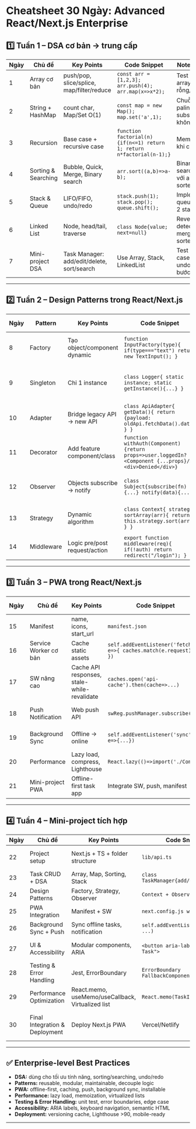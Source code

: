 # **Cheatsheet 30 Ngày: Advanced React/Next.js Enterprise**

## **1️⃣ Tuần 1 – DSA cơ bản → trung cấp**

| Ngày | Chủ đề              | Key Points                                 | Code Snippet                                                         | Notes / Tips                            |
| ---- | ------------------- | ------------------------------------------ | -------------------------------------------------------------------- | --------------------------------------- |
| 1    | Array cơ bản        | push/pop, slice/splice, map/filter/reduce  | `const arr = [1,2,3]; arr.push(4); arr.map(x=>x*2);`                 | Test với array rỗng/trùng               |
| 2    | String + HashMap    | count char, Map/Set O(1)                   | `const map = new Map(); map.set('a',1);`                             | Chuỗi palindrome, substring không trùng |
| 3    | Recursion           | Base case + recursive case                 | `function factorial(n){if(n<=1) return 1; return n*factorial(n-1);}` | Memoization khi cần                     |
| 4    | Sorting & Searching | Bubble, Quick, Merge, Binary search        | `arr.sort((a,b)=>a-b);`                                              | Binary search chỉ với array sorted      |
| 5    | Stack & Queue       | LIFO/FIFO, undo/redo                       | `stack.push(1); stack.pop(); queue.shift();`                         | Implement queue bằng 2 stack            |
| 6    | Linked List         | Node, head/tail, traverse                  | `class Node{value; next=null}`                                       | Reverse, detect cycle, merge sorted     |
| 7    | Mini-project DSA    | Task Manager: add/edit/delete, sort/search | Use Array, Stack, LinkedList                                         | Test edge cases: rỗng, undo nhiều bước  |

---

## **2️⃣ Tuần 2 – Design Patterns trong React/Next.js**

| Ngày | Pattern    | Key Points                    | Code Snippet                                                                                          | Notes / Tips                          |
| ---- | ---------- | ----------------------------- | ----------------------------------------------------------------------------------------------------- | ------------------------------------- |
| 8    | Factory    | Tạo object/component dynamic  | `function InputFactory(type){ if(type==="text") return new TextInput(); }`                            | Dùng interface để ép type consistency |
| 9    | Singleton  | Chỉ 1 instance                | `class Logger{ static instance; static getInstance(){...} }`                                          | Use for global config, logging, cache |
| 10   | Adapter    | Bridge legacy API → new API   | `class ApiAdapter{ getData(){ return {payload: oldApi.fetchData().data} } }`                          | Giữ interface client ổn định          |
| 11   | Decorator  | Add feature component/class   | `function withAuth(Component){return props=>user.loggedIn?<Component {...props}/>:<div>Denied</div>}` | Add logging, analytics, spinner       |
| 12   | Observer   | Objects subscribe → notify    | `class Subject{subscribe(fn){...} notify(data){...}}`                                                 | Live update, notification system      |
| 13   | Strategy   | Dynamic algorithm             | `class Context{ strategy; sortArray(arr){ return this.strategy.sort(arr); } }`                        | Sorting, payment, discount logic      |
| 14   | Middleware | Logic pre/post request/action | `export function middleware(req){ if(!auth) return redirect("/login"); }`                             | Auth, validation, logging             |

---

## **3️⃣ Tuần 3 – PWA trong React/Next.js**

| Ngày | Chủ đề                | Key Points                                  | Code Snippet                                                        | Notes / Tips               |
| ---- | --------------------- | ------------------------------------------- | ------------------------------------------------------------------- | -------------------------- |
| 15   | Manifest              | name, icons, start\_url                     | `manifest.json`                                                     | Test installable           |
| 16   | Service Worker cơ bản | Cache static assets                         | `self.addEventListener('fetch', e=>{ caches.match(e.request)... })` | Offline fallback page      |
| 17   | SW nâng cao           | Cache API responses, stale-while-revalidate | `caches.open('api-cache').then(cache=>...)`                         | Offline task list          |
| 18   | Push Notification     | Web push API                                | `swReg.pushManager.subscribe(...)`                                  | Alert user khi task mới    |
| 19   | Background Sync       | Offline → online                            | `self.addEventListener('sync', e=>{...})`                           | Queue nhiều task offline   |
| 20   | Performance           | Lazy load, compress, Lighthouse             | `React.lazy(()=>import('./Comp'))`                                  | Test Lighthouse >90        |
| 21   | Mini-project PWA      | Offline-first task app                      | Integrate SW, push, manifest                                        | Test offline & installable |

---

## **4️⃣ Tuần 4 – Mini-project tích hợp**

| Ngày | Chủ đề                         | Key Points                                        | Code Snippet                         | Notes / Tips                       |
| ---- | ------------------------------ | ------------------------------------------------- | ------------------------------------ | ---------------------------------- |
| 22   | Project setup                  | Next.js + TS + folder structure                   | `lib/api.ts`                         | Modular, reusable structure        |
| 23   | Task CRUD + DSA                | Array, Map, Sorting, Stack                        | `class TaskManager{add/delete/sort}` | Undo/redo using stack              |
| 24   | Design Patterns                | Factory, Strategy, Observer                       | `Context + Observer`                 | Update UI dynamically              |
| 25   | PWA Integration                | Manifest + SW                                     | `next.config.js withPWA`             | Offline fallback                   |
| 26   | Background Sync + Push         | Sync offline tasks, notification                  | `self.addEventListener('push', ...)` | Queue offline tasks                |
| 27   | UI & Accessibility             | Modular components, ARIA                          | `<button aria-label="Add Task">`     | Lazy load heavy components         |
| 28   | Testing & Error Handling       | Jest, ErrorBoundary                               | `ErrorBoundary FallbackComponent`    | Test add/delete/sort               |
| 29   | Performance Optimization       | React.memo, useMemo/useCallback, Virtualized list | `React.memo(TaskItem)`               | Optimize >1000 tasks               |
| 30   | Final Integration & Deployment | Deploy Next.js PWA                                | Vercel/Netlify                       | Check offline mode, Lighthouse >90 |

---

## **✅ Enterprise-level Best Practices**

* **DSA:** dùng cho tối ưu tính năng, sorting/searching, undo/redo
* **Patterns:** reusable, modular, maintainable, decouple logic
* **PWA:** offline-first, caching, push, background sync, installable
* **Performance:** lazy load, memoization, virtualized lists
* **Testing & Error Handling:** unit test, error boundaries, edge case
* **Accessibility:** ARIA labels, keyboard navigation, semantic HTML
* **Deployment:** versioning cache, Lighthouse >90, mobile-ready

---
